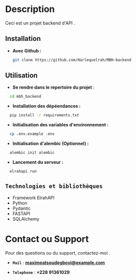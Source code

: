 # Description

Ceci est un projet backend d'API .

## Installation

- **Avec Github :**
  ```bash
  git clone https://github.com/Harlequelrah/MBH-backend
  ```

## Utilisation

- **Se rendre dans le repertoire du projet** :

```bash
  cd mbh_backend
```
-  **Installation des dépéendances :**
```bash
  pip install -r requirements.txt
```

-  **Initialisation des variables d'environnement :**
```bash
  cp .env.example .env
```

-  **Initialisation d'alembic (Optionnel) :**
```python
  alembic init alembic
```


- **Lancement du serveur :**
```python
  elrahapi run
```

## `Technologies et bibliothèques`

- Framework ElrahAPI
- Python
- Pydantic
- FASTAPI
- SQLAlchemy



# Contact ou Support

Pour des questions ou du support, contactez-moi .

- **`Mail`** : **maximeatsoudegbovi@example.com**

- **`Telephone`** : **+228 91361029**
